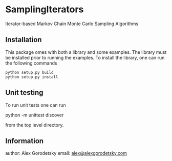 # SamplingIterators
Iterator-based Markov Chain Monte Carlo Sampling Algorithms

## Installation

This package omes with both a library and some examples. The library must be installed prior to running the examples. To install the library, one can run the following commands

	python setup.py build
	python setup.py install

## Unit testing

To run unit tests one can run

   python -m unittest discover

from the top level directory.

## Information
author: Alex Gorodetsky
email:  alex@alexgorodetsky.com

